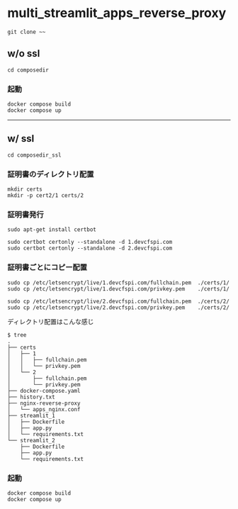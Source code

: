 # multi_streamlit_apps_reverse_proxy

```shell
git clone ~~
```


## w/o ssl 
```shell
cd composedir
```

### 起動
```shell
docker compose build
docker compose up
```


---
## w/ ssl 
```shell
cd composedir_ssl
```

### 証明書のディレクトリ配置
```shell
mkdir certs
mkdir -p cert2/1 certs/2
```

### 証明書発行

```shell
sudo apt-get install certbot

sudo certbot certonly --standalone -d 1.devcfspi.com
sudo certbot certonly --standalone -d 2.devcfspi.com
```


### 証明書ごとにコピー配置
```shell
sudo cp /etc/letsencrypt/live/1.devcfspi.com/fullchain.pem  ./certs/1/
sudo cp /etc/letsencrypt/live/1.devcfspi.com/privkey.pem    ./certs/1/
```

```shell
sudo cp /etc/letsencrypt/live/2.devcfspi.com/fullchain.pem  ./certs/2/
sudo cp /etc/letsencrypt/live/2.devcfspi.com/privkey.pem    ./certs/2/
```

ディレクトリ配置はこんな感じ
```shell
$ tree
.
├── certs
│   ├── 1
│   │   ├── fullchain.pem
│   │   └── privkey.pem
│   └── 2
│       ├── fullchain.pem
│       └── privkey.pem
├── docker-compose.yaml
├── history.txt
├── nginx-reverse-proxy
│   └── apps_nginx.conf
├── streamlit_1
│   ├── Dockerfile
│   ├── app.py
│   └── requirements.txt
└── streamlit_2
    ├── Dockerfile
    ├── app.py
    └── requirements.txt
```


### 起動
```shell
docker compose build
docker compose up
```
